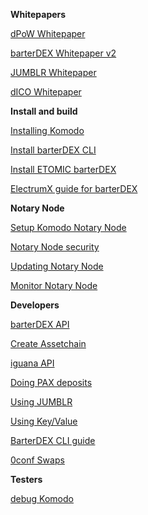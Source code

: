 **Whitepapers**

[dPoW Whitepaper](https://github.com/KomodoPlatform/komodo/wiki/Delayed-Proof-of-Work-(dPoW)-Whitepaper)

[barterDEX Whitepaper v2](https://github.com/KomodoPlatform/KomodoPlatform/wiki/barterDEX-Whitepaper-v2)

[JUMBLR Whitepaper](https://github.com/KomodoPlatform/komodo/wiki/JUMBLR-Whitepaper)

[dICO Whitepaper](https://github.com/KomodoPlatform/KomodoPlatform/wiki/dICO-Whitepaper)

**Install and build**

[Installing Komodo](https://github.com/KomodoPlatform/komodo/wiki/Installing-Komodo-Manually)

[Install barterDEX CLI](https://github.com/KomodoPlatform/KomodoPlatform/wiki/Installing-and-Using-Komodo-Platform-(barterDEX))

[Install ETOMIC barterDEX](https://github.com/KomodoPlatform/KomodoPlatform/wiki/Step-by-Step-Setup-Guide-for-ETH-(ERC20)-Token-Swap-Using-barterDEX)

[ElectrumX guide for barterDEX](https://github.com/KomodoPlatform/KomodoPlatform/wiki/ElectrumX-guide-for-barterDEX)

**Notary Node**

[Setup Komodo Notary Node](https://github.com/KomodoPlatform/komodo/wiki/Setup-Komodo-Notary-Node)

[Notary Node security](https://github.com/SuperNETorg/komodo/wiki/Standard-Security-Setup-for-Nodes)

[Updating Notary Node](https://github.com/KomodoPlatform/komodo/wiki/Updating-notary-node-in-few-lessons)

[Monitor Notary Node](https://github.com/KomodoPlatform/komodo/wiki/Monitor-your-Komodo-Notary-Node)

**Developers**

[barterDEX API](https://github.com/KomodoPlatform/KomodoPlatform/wiki/BarterDEX-API-Summary-by-Category)

[Create Assetchain](https://github.com/KomodoPlatform/komodo/wiki/Creating-New-Assetchain)

[iguana API](http://docs.supernet.org/)

[Doing PAX deposits](https://github.com/KomodoPlatform/komodo/wiki/Doing-PAX-deposits)

[Using JUMBLR](https://github.com/KomodoPlatform/komodo/wiki/Using-JUMBLR)

[Using Key/Value](https://github.com/KomodoPlatform/komodo/wiki/Using-Key-Value)

[BarterDEX CLI guide](https://github.com/KomodoPlatform/komodo/wiki/BarterDEX-API-Summary-by-Category)

[0conf Swaps](https://github.com/KomodoPlatform/KomodoPlatform/wiki/Processing-InstantDEX-swap-on-barterDEX)

**Testers**

[debug Komodo](https://github.com/KomodoPlatform/komodo/wiki/Debug-Komodo)